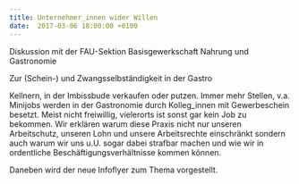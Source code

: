 ```yaml
---
title: Unternehmer_innen wider Willen
date:  2017-03-06 18:00:00 +0100
---
```


Diskussion mit der FAU-Sektion Basisgewerkschaft Nahrung und Gastronomie



Zur (Schein-) und Zwangsselbständigkeit in der Gastro

Kellnern, in der Imbissbude verkaufen oder putzen. Immer mehr Stellen, v.a. Minijobs werden in der Gastronomie durch Kolleg_innen
mit Gewerbeschein besetzt. Meist nicht freiwillig, vielerorts ist sonst gar kein Job zu bekommen. Wir erklären warum diese
Praxis nicht nur unseren Arbeitschutz, unseren Lohn und unsere Arbeitsrechte einschränkt sondern auch warum wir uns u.U. sogar
dabei strafbar machen und wie wir in ordentliche Beschäftigungsverhältnisse kommen können.


Daneben wird der neue Infoflyer zum Thema vorgestellt.

